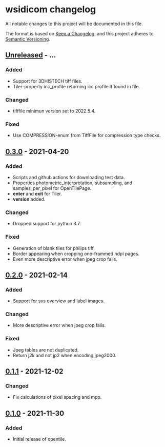 # wsidicom changelog

All notable changes to this project will be documented in this file.

The format is based on [Keep a Changelog](https://keepachangelog.com/en/1.0.0/),
and this project adheres to [Semantic Versioning](https://semver.org/spec/v2.0.0.html).

## [Unreleased] - ...
### Added
- Support for 3DHISTECH tiff files.
- Tiler-property icc_profile returning icc profile if found in file.

### Changed
- tifffile minimun version set to 2022.5.4.

### Fixed
- Use COMPRESSION-enum from TiffFile for compression type checks.

## [0.3.0] - 2021-04-20
### Added
- Scripts and github actions for downloading test data.
- Properties photometric_interpretation, subsampling, and samples_per_pixel for OpenTilePage.
- __enter__ and __exit__ for Tiler.
- __version__ added.

### Changed
- Dropped support for python 3.7.

### Fixed
- Generation of blank tiles for philips tiff.
- Border appearing when cropping one-frammed ndpi pages.
- Even more descriptive error when jpeg crop fails.

## [0.2.0] - 2021-02-14
### Added
- Support for svs overview and label images.

### Changed
- More descriptive error when jpeg crop fails.

### Fixed
- Jpeg tables are not duplicated.
- Return j2k and not jp2 when encoding jpeg2000.

## [0.1.1] - 2021-12-02
### Changed
- Fix calculations of pixel spacing and mpp.

## [0.1.0] - 2021-11-30
### Added
- Initial release of opentile.

[Unreleased]: https://github.com/imi-bigpicture/opentile/compare/v0.3.0..HEAD
[0.3.0]: https://github.com/imi-bigpicture/opentile/compare/v0.2.0..v0.3.0
[0.2.0]: https://github.com/imi-bigpicture/opentile/compare/v0.1.1..v0.2.0
[0.1.1]: https://github.com/imi-bigpicture/opentile/compare/v0.1.0..v0.1.1
[0.1.0]: https://github.com/imi-bigpicture/opentile/tree/v0.1.0
